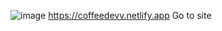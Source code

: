 ![image](https://github.com/user-attachments/assets/f64b8ac9-0a11-4d53-8dfb-e2d33f90ced5)
https://coffeedevv.netlify.app Go to site
